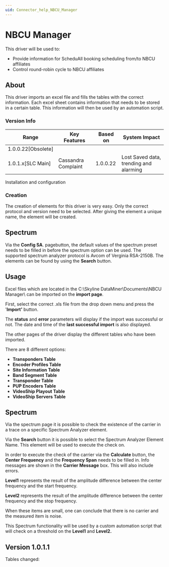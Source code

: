 ```yaml
---
uid: Connector_help_NBCU_Manager
---
```


# NBCU Manager

This driver will be used to:

- Provide information for ScheduAll booking scheduling from/to NBCU affiliates
- Control round-robin cycle to NBCU affiliates

## About

This driver imports an excel file and fills the tables with the correct information. Each excel sheet contains information that needs to be stored in a certain table. This information will then be used by an automation script.

### Version Info

| **Range**            | **Key Features**    | **Based on** | **System Impact**                      |
|----------------------|---------------------|--------------|----------------------------------------|
| 1.0.0.22\[Obsolete\] |                     |              |                                        |
| 1.0.1.x\[SLC Main\]  | Cassandra Complaint | 1.0.0.22     | Lost Saved data, trending and alarming |

Installation and configuration

### Creation

The creation of elements for this driver is very easy. Only the correct protocol and version need to be selected. After giving the element a unique name, the element will be created.

## Spectrum

Via the **Config SA**. pagebutton, the default values of the spectrum preset needs to be filled in before the spectrum option can be used. The supported spectrum analyzer protocol is Avcom of Verginia RSA-2150B. The elements can be found by using the **Search** button.

## Usage

Excel files which are located in the C:\Skyline DataMiner\Documents\NBCU Manager\\ can be imported on the **import page**.

First, select the correct .xls file from the drop down menu and press the '**Import'** button.

The **status** and **error** parameters will display if the import was successful or not. The date and time of the **last successful import** is also displayed.

The other pages of the driver display the different tables who have been imported.

There are 8 different options:

- **Transponders Table**
- **Encoder Profiles Table**
- **Site Information Table**
- **Band Segment Table**
- **Transponder Table**
- **PUP Encoders Table**
- **VideoShip Playout Table**
- **VideoShip Servers Table**

## Spectrum

Via the spectrum page it is possible to check the existence of the carrier in a trace on a specific Spectrum Analyzer element.

Via the **Search** button it is possible to select the Spectrum Analyzer Element Name. This element will be used to execute the check on.

In order to execute the check of the carrier via the **Calculate** button, the **Center Frequency** and the **Frequency Span** needs to be filled in. Info messages are shown in the **Carrier Message** box. This will also include errors.

**Level1** represents the result of the amplitude difference between the center frequency and the start frequency.

**Level2** represents the result of the amplitude difference between the center frequency and the stop frequency.

When these items are small, one can conclude that there is no carrier and the measured item is noise.

This Spectrum functionality will be used by a custom automation script that will check on a threshold on the **Level1** and **Level2.**

## Version 1.0.1.1

Tables changed:

